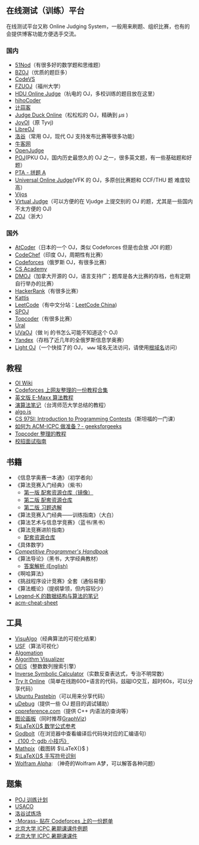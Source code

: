 ## 在线测试（训练）平台

在线测试平台又称 Online Judging System，一般用来刷题、组织比赛，也有的会提供博客功能方便选手交流。

### 国内

-   [51Nod](https://www.51nod.com/)（有很多好的数学题和思维题）
-   [BZOJ](https://www.lydsy.com/JudgeOnline/)（优质的题巨多）
-   [CodeVS](http://www.codevs.cn/)
-   [FZUOJ](http://acm.fzu.edu.cn/)（福州大学）
-   [HDU Online Judge](http://acm.hdu.edu.cn/)（杭电的 OJ，多校训练的题目放在这里）
-   [hihoCoder](https://hihocoder.com/)
-   [计蒜客](https://www.jisuanke.com/)
-   [Judge Duck Online](https://duck.ac/)（松松松的 OJ，精确到 $\mu s$ )
-   [JoyOI](http://www.joyoi.cn/)（原 Tyvj)
-   [LibreOJ](https://loj.ac/)
-   [洛谷](https://www.luogu.org/)（常用 OJ，现代 OJ 支持发布比赛等很多功能）
-   [牛客网](https://www.nowcoder.com/)
-   [OpenJudge](http://openjudge.cn/)
-   [POJ](http://poj.org/)(PKU OJ，国内历史最悠久的 OJ 之一，很多英文题，有一些基础题和好题）
-   [PTA - 拼题 A](https://pintia.cn/)
-   [Universal Online Judge](http://uoj.ac/)(VFK 的 OJ，多原创比赛题和 CCF/THU 题 难度较高）
-   [Vijos](https://vijos.org/)
-   [Virtual Judge](https://vjudge.net/)（可以方便的在 Vjudge 上提交别的 OJ 的题，尤其是一些国内不太方便的 OJ)
-   [ZOJ](http://acm.zju.edu.cn/onlinejudge/)（浙大）

### 国外

-   [AtCoder](https://atcoder.jp/)（日本的一个 OJ，类似 Codeforces 但是也会放 JOI 的题）
-   [CodeChef](https://codechef.com/)（印度 OJ，周期性有比赛）
-   [Codeforces](https://codeforces.com/)（俄罗斯 OJ，有很多比赛）
-   [CS Academy](https://csacademy.com/)
-   [DMOJ](https://dmoj.ca/)（加拿大开源的 OJ，语言支持广；题库是各大比赛的存档，也有定期自行举办的比赛）
-   [HackerRank](https://www.hackerrank.com/)（有很多比赛）
-   [Kattis](https://open.kattis.com/)
-   [LeetCode](https://leetcode.com/)（有中文分站：[LeetCode China](https://leetcode-cn.com/))
-   [SPOJ](http://www.spoj.com)
-   [Topcoder](https://www.topcoder.com/)（有很多比赛）
-   [Ural](http://acm.timus.ru/)
-   [UVaOJ](https://uva.onlinejudge.org/)（做 lrj 的书怎么可能不知道这个 OJ)
-   [Yandex](https://contest.yandex.ru/)（存档了近几年的全俄罗斯信息学奥赛）
-   [Light OJ](http://lightoj.com)（一个快挂了的 OJ， `www` 域名无法访问，请使用[根域名](http://lightoj.com)访问）

## 教程

-   [OI Wiki](https://oi-wiki.org)
-   [Codeforces 上网友整理的一份教程合集](http://codeforces.com/blog/entry/57282)
-   [英文版 E-Maxx 算法教程](https://cp-algorithms.com/)
-   [演算法笔记](http://www.csie.ntnu.edu.tw/~u91029/)（台湾师范大学总结的教程）
-   [algo.is](https://algo.is/t-414-aflv-competitive-programming-course-2016/)
-   [CS 97SI: Introduction to Programming Contests](http://web.stanford.edu/class/cs97si/)（斯坦福的一门课）
-   [如何为 ACM-ICPC 做准备？- geeksforgeeks](https://www.geeksforgeeks.org/how-to-prepare-for-acm-icpc/)
-   [Topcoder 整理的教程](https://www.topcoder.com/community/competitive-programming/tutorials/)
-   [校招面试指南](https://github.com/jwasham/coding-interview-university)

## 书籍

-   《信息学奥赛一本通》（初学者向）
-   《算法竞赛入门经典》（紫书）
    -   [第一版 配套资源仓库（镜像）](https://github.com/sukhoeing/aoapc-book/)
    -   [第二版 配套资源仓库](https://github.com/aoapc-book/aoapc-bac2nd)
    -   [第二版 习题选解](https://github.com/sukhoeing/aoapc-bac2nd-keys)
-   《算法竞赛入门经典——训练指南》（大白）
-   《算法艺术与信息学竞赛》（蓝书/黑书）
-   《算法竞赛进阶指南》
    -   [配套资源仓库](https://github.com/lydrainbowcat/tedukuri)
-   《具体数学》
-   _[Competitive Programmer's Handbook](https://cses.fi/book/index.html)_
-   《算法导论》（黑书，大学经典教材）
    -   [答案解析 (English)](https://github.com/walkccc/CLRS)
-   《啊哈算法》
-   《挑战程序设计竞赛》全套（通俗易懂）
-   《算法概论》（提纲挚领，但内容较少）
-   [Legend-K 的数据结构与算法的笔记](http://www.legend-k.com/Algorithm/Algorithm.pdf)
-   [acm-cheat-sheet](https://github.com/soulmachine/acm-cheat-sheet)

## 工具

-   [VisuAlgo](https://visualgo.net/en)（经典算法的可视化结果）
-   [USF](https://www.cs.usfca.edu/~galles/visualization/)（算法可视化）
-   [Algomation](http://www.algomation.com/)
-   [Algorithm Visualizer](http://algorithm-visualizer.org)
-   [OEIS](https://oeis.org)（整数数列搜索引擎）
-   [Inverse Symbolic Calculator](http://wayback.cecm.sfu.ca/projects/ISC/ISCmain.html)（实数反查表达式，专治不明常数）
-   [Try It Online](https://tio.run)（简单在线跑600+语言的代码，兹磁IO交互，超时60s，可以分享代码）
-   [Ubuntu Pastebin](https://paste.ubuntu.com)（可以用来分享代码）
-   [uDebug](https://www.udebug.com)（提供一些 OJ 题目的调试辅助）
-   [cppreference.com](https://zh.cppreference.com/w/)（提供 C++ 内语法的查询等）
-   [图论画板](https://csacademy.com/app/graph_editor/)（同时推荐[GraphViz](http://www.graphviz.org/))
-   [ $\LaTeX{}$ 数学公式参考](http://www.mohu.org/info/symbols/symbols.htm)
-   [Godbolt](https://godbolt.org/)（在浏览器中查看编译后代码块对应的汇编语句）
-   [《100 个 gdb 小技巧》](https://github.com/hellogcc/100-gdb-tips)
-   [Mathpix](https://mathpix.com/)（截图转 $\LaTeX{}$ )
-   [ $\LaTeX{}$ 手写符号识别](http://detexify.kirelabs.org/classify.html)
-   [Wolfram Alpha](https://www.wolframalpha.com/): （神奇的Wolfram A梦，可以解答各种问题）

## 题集

-   [POJ 训练计划](http://blog.csdn.net/skywalkert/article/details/46594541)
-   [USACO](http://train.usaco.org/usacogate)
-   [洛谷试炼场](https://www.luogu.org/training/mainpage)
-   [-Morass- 贴在 Codeforces 上的一份题单](https://codeforces.com/blog/entry/55274)
-   [北京大学 ICPC 暑期课课件例题](https://vjudge.net/article/446)
-   [北京大学 ICPC 暑期课课件](https://lib-pku.github.io/#acm-icpc%E6%9A%91%E6%9C%9F%E8%AF%BE)
